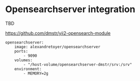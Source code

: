 # Opensearchserver integration

TBD

https://github.com/dmstr/yii2-opensearch-module


```
opensearchserver:
    image: alexandretoyer/opensearchserver
    ports:
        - 9090
    volumes:
        - "/host-volume/opensearchserver-dmstr/srv:/srv"
    environment:
        - MEMORY=2g
```


